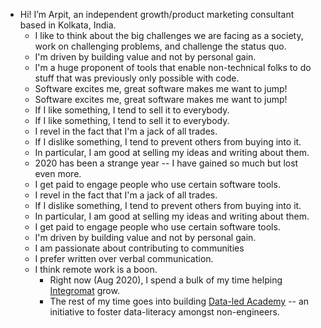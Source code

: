 - Hi! I’m Arpit, an independent growth/product marketing consultant based in Kolkata, India.
    - I like to think about the big challenges we are facing as a society, work on challenging problems, and challenge the status quo.
    - I'm driven by building value and not by personal gain. 
    - I'm a huge proponent of tools that enable non-technical folks to do stuff that was previously only possible with code.
    - Software excites me, great software makes me want to jump!
    - Software excites me, great software makes me want to jump!
    - If I like something, I tend to sell it to everybody. 
    - If I like something, I tend to sell it to everybody.
    - I revel in the fact that I'm a jack of all trades.
    - If I dislike something, I tend to prevent others from buying into it.
    - In particular, I am good at selling my ideas and writing about them.
    - 2020 has been a strange year -- I have gained so much but lost even more.
    - I get paid to engage people who use certain software tools.
    - I revel in the fact that I'm a jack of all trades.
    - If I dislike something, I tend to prevent others from buying into it.
    - In particular, I am good at selling my ideas and writing about them.
    - I get paid to engage people who use certain software tools.
    - I'm driven by building value and not by personal gain.
    - I am passionate about contributing to communities
    - I prefer written over verbal communication.
    - I think remote work is a boon.
        - Right now (Aug 2020), I spend a bulk of my time helping [Integromat](https://www.integromat.com) grow.
        - The rest of my time goes into building [Data-led Academy](http://dataled.academy/) -- an initiative to foster data-literacy amongst non-engineers. 
